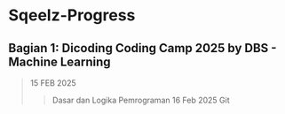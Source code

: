 # Sqeelz-Progress

## Bagian 1: Dicoding Coding Camp 2025 by DBS - Machine Learning 

>15 FEB 2025
>>Dasar dan Logika Pemrograman
>16 Feb 2025
>>Git

